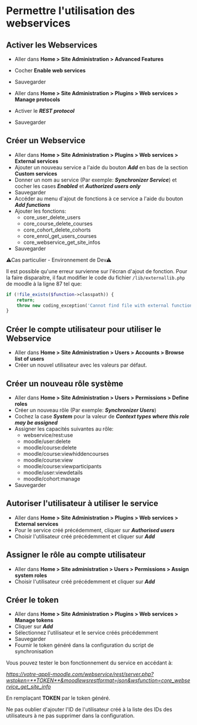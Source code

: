 # Permettre l'utilisation des webservices

## Activer les Webservices
- Aller dans **Home > Site Administration > Advanced Features**
- Cocher **Enable web services**
- Sauvegarder


- Aller dans **Home > Site Administration > Plugins > Web services > Manage protocols**
- Activer le **_REST protocol_**
- Sauvegarder

## Créer un Webservice
- Aller dans **Home > Site Administration > Plugins > Web services > External services**
- Ajouter un nouveau service a l'aide du bouton **_Add_** en bas de la section **Custom services**
- Donner un nom au service (Par exemple: **_Synchronizer Service_**) et cocher les cases **_Enabled_** et **_Authorized users only_**
- Sauvegarder
- Accéder au menu d'ajout de fonctions à ce service a l'aide du bouton **_Add functions_**
- Ajouter les fonctions:
    - core_user_delete_users
    - core_course_delete_courses
    - core_cohort_delete_cohorts
    - core_enrol_get_users_courses
    - core_webservice_get_site_infos
- Sauvegarder

⚠Cas particulier - Environnement de Dev⚠

Il est possible qu'une erreur survienne sur l'écran d'ajout de fonction. Pour la faire disparaitre, il faut
modifier le code du fichier `/lib/externallib.php` de moodle à la ligne 87 tel que:
```php
if (!file_exists($function->classpath)) {
    return;                
    throw new coding_exception('Cannot find file with external function implementation');
}
```

## Créer le compte utilisateur pour utiliser le Webservice
- Aller dans **Home > Site Administration > Users > Accounts > Browse list of users**
- Créer un nouvel utilisateur avec les valeurs par défaut.

## Créer un nouveau rôle système
- Aller dans **Home > Site Administration > Users > Permissions > Define roles**
- Créer un nouveau rôle (Par exemple: **_Synchronizer Users_**)
- Cochez la case **_System_** pour la valeur de **_Context types where this role may be assigned_**
- Assigner les capacités suivantes au rôle:
    - webservice/rest:use
    - moodle/user:delete
    - moodle/course:delete
    - moodle/course:viewhiddencourses
    - moodle/course:view
    - moodle/course:viewparticipants
    - moodle/user:viewdetails
    - moodle/cohort:manage
- Sauvegarder

## Autoriser l'utilisateur à utiliser le service
- Aller dans **Home > Site Administration > Plugins > Web services > External services**
- Pour le service créé précédemment, cliquer sur **_Authorised users_**
- Choisir l'utilisateur créé précédemment et cliquer sur **_Add_**

## Assigner le rôle au compte utilisateur
- Aller dans **Home > Site administration > Users > Permissions > Assign system roles**
- Choisir l'utilisateur créé précédemment et cliquer sur **_Add_**

## Créer le token
- Aller dans **Home > Site Administration > Plugins > Web services > Manage tokens**
- Cliquer sur **_Add_**
- Sélectionnez l'utilisateur et le service créés précédemment
- Sauvegarder
- Fournir le token généré dans la configuration du script de synchronisation


Vous pouvez tester le bon fonctionnement du service en accédant à:

_https://votre-appli-moodle.com/webservice/rest/server.php?wstoken=**TOKEN**&moodlewsrestformat=json&wsfunction=core_webservice_get_site_info_

En remplaçant **TOKEN** par le token généré.

Ne pas oublier d'ajouter l'ID de l'utilisateur créé à la liste des IDs des utilisateurs à ne pas supprimer dans la configuration.
